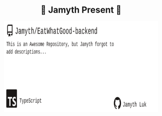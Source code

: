 <!-- built at 12/20/2022, 6:16:43 PM -->
<h1 align="center">
🎉 Jamyth Present 🎉
</h1>
<p align="center">
    <a href="https://github.com/Jamyth/EatWhatGood-backend">
        <img width="1000" height="300" src="./readme.svg" />
    </a>
</p>